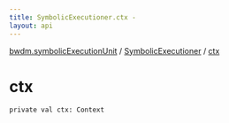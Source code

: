 ```yaml
---
title: SymbolicExecutioner.ctx - 
layout: api
---
```


<div class='api-docs-breadcrumbs'><a href="../index.html">bwdm.symbolicExecutionUnit</a> / <a href="index.html">SymbolicExecutioner</a> / <a href="./ctx.html">ctx</a></div>

# ctx

<div class="signature"><code><span class="keyword">private</span> <span class="keyword">val </span><span class="identifier">ctx</span><span class="symbol">: </span><span class="identifier">Context</span></code></div>
